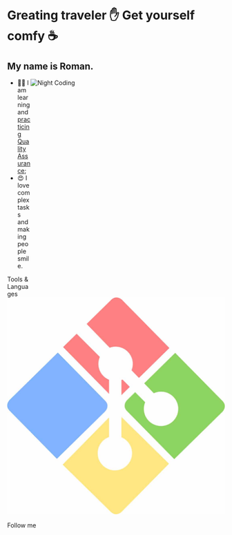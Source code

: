 # Greating traveler ✋ Get yourself comfy ☕
## My name is Roman.

<img alt="Night Coding" src="https://github.com/Romshtin/Romshtin/blob/main/assets/funny-cat-2020-6.gif" width="450" height="490" align="right"/>

- :man_technologist: I am learning and [practicing Quality Assurance](https://github.com/Romshtin/QA);
- :heart_eyes: I love complex tasks and making people smile.

Tools & Languages
[![Git Bash](https://github.com/Romshtin/Romshtin/blob/main/assets/GIT-on-Windows.jpg)](https://github.com/Romshtin/QA/tree/master/Terminal_Linux)

Follow me

